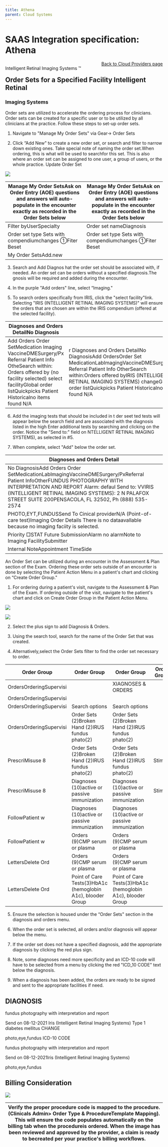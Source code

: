 ```yaml
---
title: Athena
parent: Cloud Systems
---
```


# SAAS Integration specification: Athena

<div style="position:absolute;">

Intelligent Retinal Imaging Systems &#8482;

</div>


<div align="right" >

[Back to Cloud Providers page](/IntegrationDocumentation/docs/integration/IrisEMRCloudProviders/)

</div>



## Order Sets for a Specified Facility Intelligent Retinal

### Imaging Systems

Order sets are utilized to accelerate the ordering process for clinicians. Order sets can be created for a specific user or to be utilized by all clinicians at the practice. Follow these steps to set-up order sets.

1. Navigate to "Manage My Order Sets" via Gear→ Order Sets

2. Click “Add New" to create a new order set, or search and filter to narrow down existing ones. Take special note of naming the order set.When ordering, this is what will be used to searchfor this set. This is also where an order set can be assigned to one user, a group of users, or the whole practice. Update Order Set

<!-- Order Set Name Fundus Photo Users AlIl Selected Specialty All Selected Ordering  -->
![](https://web-api.textin.com/ocr_image/external/01aa46851ddd49cc.jpg)


| Manage My Order SetsAsk on Order Entry (AOE) questions and answers will auto-populate in the encounter exactly as recorded in the Order Sets below | Manage My Order SetsAsk on Order Entry (AOE) questions and answers will auto-populate in the encounter exactly as recorded in the Order Sets below |
| -- | -- |
| Filter byUserSpecialty | Order set nameDiagnosis |
| Order set type Sets with compendiumchanges ①Fiter Beset | Order set type Sets with compendiumchanges ①Fiter Beset |
| My Order SetsAdd.new |  |


3. Search and Add Diagnos hat the order set should be associated with, if needed. An order set can be orders without a specified diagnosis.The gnosis will be required and added during the encounter.

4. In the purple "Add orders" line, select “Imaging."

5. To search orders specifically from IRIS, click the "select facility"link. Selecting "IRIS (INTELLIGENT RETINAL IMAGING SYSTEMS)" will ensure the orders that are chosen are within the IRIS compendium (offered at the selected facility).


| Diagnoses and Orders DetailNo Diagnosis |  |
| -- | -- |
| Add Orders Order SetMedication Imaging VaccineDMESurgery/Px Referral Patient Info OtheSearch within: Orders offered by (no facility selected) select facilityGlobal order listQuickpicks Patient Historicalno items found N/A | r Diagnoses and Orders DetailNo DiagnosisAdd OrdersOrder Set MedicationLabImagingVaccineDMESurgery/Px Referral Patient Info OtherSearch within:Orders offered byIRIS (INTELLIGENT RETINAL IMAGING SYSTEMS) changeGlobal order listQuickpicks Patient Historicalno items found N/A |


6. Add the imaging tests that should be included in t der seet ted tests will appear below the search field and are associated with the diagnosis listed in the high Enter additional tests by searching and clicking on the order. Notice the "Send to:" field on NTELLIGENT RETINAL IMAGING SYSTEMS), as selected in #5.

7. When complete, select "Add" below the order set.


| Diagnoses and Orders Detail |
| -- |
| No DiagnosisAdd Orders Order SetMedicationLabImagingVaccineDMESurgery/PxReferral Patient InfoOtherFUNDUS PHOTOGRAPHY WITH INTERPRETATION AND REPORT Alarm: defaul Send to: VVIRIS (INTELLIGENT RETINAL IMAGING SYSTEMS): 2 N PALAFOX STREET SUITE 200PENSACOLA, FL 32502, Ph (888) 535-2574 |
| PHOTO,EYT,FUNDUSSend To Cinical providerN/A (Point-of-care test)Imaging Order Details There is no dataavallable because no imaging faciity is selected. |
| Priority □STAT Future SubmissionAlarm no alarmNote to Imaging FacilitySubmitter |
| Internal NoteAppointment TimeSide |


An Order Set can be utilized during an encounter in the Assessment & Plan section of the Exam. Ordering these order sets outside of an encounter is done by selecting the Patient Action Menu in a patient's chart and clicking on “Create Order Group."

1. For ordering during a patient's visit, navigate to the Assessment & Plan of the Exam. If ordering outside of the visit, navigate to the patient's chart and click on Create Order Group in the Patient Action Menu.

<!-- Quickview Create patient case Create orser group Create onder group Print chart sections Print forms Add document Chart export Third party applications Audit history  -->
![](https://web-api.textin.com/ocr_image/external/14876dd1613deade.jpg)

<!-- 11-09-2020 New Pa -0-0 Review-HPI-ROS 一 PE A/P Sign-off Assessment & Plan x DIAGNOSES & ORDERS Supervising Provider Albert Davis, MD  -->
![](https://web-api.textin.com/ocr_image/external/ef4d565f680ee46d.jpg)

2. Select the plus sign to add Diagnosis & Orders.

3. Using the search tool, search for the name of the Order Set that was created.

4. Alternatively,select the Order Sets filter to find the order set necessary to order.


| Order Group | Order Group | Order Group | Order Group |
| -- | -- | -- | -- |
| OrdersOrderingSupervisi |  | XIAGNOSES & ORDERS |  |
| OrdersOrderingSupervisi |  |  |  |
| OrdersOrderingSupervisi |  Search options |  Search options |  |
| OrdersOrderingSupervisi | Order Sets (2)Broken Hand (2)IRUS fundus phato(2) | Order Sets (2)Broken Hand (2)IRUS fundus phato(2) |  |
| PrescriMisuse 8 | Order Sets (2)Broken Hand (2)IRUS fundus phato(2) | Order Sets (2)Broken Hand (2)IRUS fundus phato(2) | Stimula |
| PrescriMisuse 8 | Diagnoses (10)active or passive immunization | Diagnoses (10)active or passive immunization | Stimula |
| FollowPatient w | Diagnoses (10)active or passive immunization | Diagnoses (10)active or passive immunization |  |
| FollowPatient w | Orders (9)CMP serum or plasma | Orders (9)CMP serum or plasma |  |
| LettersDelete Ord | Orders (9)CMP serum or plasma | Orders (9)CMP serum or plasma |  |
| LettersDelete Ord | Point of Care Tests(3)HbA1c (hemoglobin A1c), blooder Group | Point of Care Tests(3)HbA1c (hemoglobin A1c), blooder Group |  |


5. Ensure the selection is housed under the “Order Sets" section in the diagnosis and orders menu.

6. When the order set is selected, all orders and/or diagnosis will appear below the menu.

7. If the order set does not have a specified diagnosis, add the appropriate diagnosis by clicking the red plus sign.

8. Note, some diagnoses need more specificity and an ICD-10 code will have to be selected from a menu by clicking the red "ICD_10 CODE" text below the diagnosis.

9. When a diagnosis has been added, the orders are ready to be signed and sent to the appropriate facilities if need.

## DIAGNOSIS

fundus photography with interpretation and report

Send on 08-12-2021 Iris (Intelligent Retinal Imaging Systems) Type 1 diabetes mellitus CHANGE

photo,eye,fundus ICD-10 CODE

fundus photography with interpretation and report

Send on 08-12-2021Iris (Intelligent Retinal Imaging Systems)

photo,eye,fundus

## Billing Consideration


![](https://web-api.textin.com/ocr_image/external/304d3f3b5002c5a4.jpg)


| Verify the proper procedure code is mapped to the procedure. (Clinicals Admin&gt; Order Type & ProcedureTemplate Mapping). This will ensure the code populates automatically on the billing tab when the procedureis ordered. When the image has been reviewed and approved by the provider, a claim is ready to becreated per your practice's billing workflows. |
| -- |




